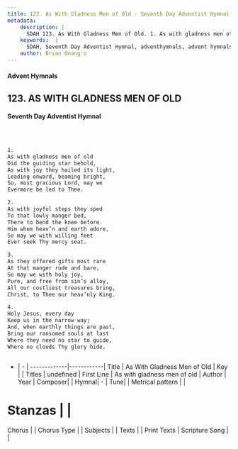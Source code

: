 ```yaml
---
title: 123. As With Gladness Men of Old - Seventh Day Adventist Hymnal
metadata:
    description: |
      SDAH 123. As With Gladness Men of Old. 1. As with gladness men of old Did the guiding star behold, As with joy they hailed its light, Leading onward, beaming bright, So, most gracious Lord, may we Evermore be led to Thee.
    keywords:  |
      SDAH, Seventh Day Adventist Hymnal, adventhymnals, advent hymnals, As With Gladness Men of Old, As with gladness men of old 
    author: Brian Onang'o
---
```


#### Advent Hymnals
## 123. AS WITH GLADNESS MEN OF OLD
#### Seventh Day Adventist Hymnal

```txt



1.
As with gladness men of old
Did the guiding star behold,
As with joy they hailed its light,
Leading onward, beaming bright,
So, most gracious Lord, may we
Evermore be led to Thee.

2.
As with joyful steps they sped
To that lowly manger bed,
There to bend the knee before
Him whom heav’n and earth adore,
So may we with willing feet
Ever seek Thy mercy seat.

3.
As they offered gifts most rare
At that manger rude and bare,
So may we with holy joy,
Pure, and free from sin’s alloy,
All our costliest treasures bring,
Christ, to Thee our heav’nly King.

4.
Holy Jesus, every day
Keep us in the narrow way;
And, when earthly things are past,
Bring our ransomed souls at last
Where they need no star to guide,
Where no clouds Thy glory hide.



```

- |   -  |
-------------|------------|
Title | As With Gladness Men of Old |
Key |  |
Titles | undefined |
First Line | As with gladness men of old |
Author | 
Year | 
Composer|  |
Hymnal|  - |
Tune|  |
Metrical pattern | |
# Stanzas |  |
Chorus |  |
Chorus Type |  |
Subjects |  |
Texts |  |
Print Texts | 
Scripture Song |  |
  
